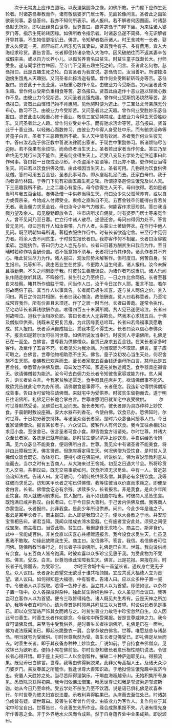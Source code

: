 <!-- { "loadSidebar": true } -->
　　次于无常鬼上应作白圆坛。以表涅槃圆净之像。如佛所教。于门屋下应作生死轮者。时诸苾刍奉教而作。诸有敬信婆罗门居士等。见画轮像问言。圣者此之画轮欲表何事。苾刍答曰。我亦不知何所表示。诸人报曰。若不解者何因图画。时诸苾刍默无所对。即以此缘具白世尊。世尊告曰。应差苾刍于门屋下坐。为来往诸人婆罗门等。指示生死轮转因缘。如佛所教令指示者。时诸苾刍遂不简择。令无识解者开导其事。不生物信更招讥丑。佛言。令知解者指示诸人。时王舍城有一长者。娶妻未久便诞一男。颜容端正人所乐见告其妻曰。贤首我今有子。多有费用。宜入大海经求珍货。妻告言善。长者即便持诸杂物入大海中。因风破舶往而不返其妻辛苦或假宗亲。或以自力长养小儿。以孤贫养育名曰贫生。时贫生童子既渐长大。付师受业。遂与同学往竹林园。至寺门下见画五趣生死之轮。问言。圣者此名何物。苾刍报曰。此是五趣生死之轮。白言圣者为我宣说。苾刍告曰。汝当善听。所谓捺洛迦傍生饿鬼人天趣别。又问圣者此捺洛迦有情。曾作何业受斯斩斫碎身等苦。苾刍报曰。贤首此于十恶业道。以极重心数作不息。由彼业力今受斯苦。又问圣者此傍生趣。曾作何业受斯负重相食等苦。苾刍报曰。贤首此由造作十恶业道以轻微心数作不息。由彼业力今受斯苦。又问圣者此饿鬼趣。曾作何业受斯饥渴烧然等苦。苾刍报曰。贤首此由悭惜己物不肯惠施。见他施时便为遮止。于三宝处父母亲族无分布心。数习不已。由彼业力今受斯苦。又问圣者此之天趣。曾作何业受胜妙乐苾刍报曰。贤首此由以殷重心修十善业。敬信三宝受持禁戒。由彼业力今得生天受胜妙乐。又问圣者此之人趣。曾作何业受处中乐。而有驰求活命等苦。苾刍报曰。贤首此于十善业道。以轻微心而数修习。由彼业力今得人身受处中乐。而有驰求活命等苦童子白言。圣者下三恶趣我所不欲。生人天中情有钦尚。圣者我作何业生彼天中。答曰汝若能于佛正教中善说法律而出家者。于现世中策励修习。断诸烦恼尽苦边际。若不获果有余烦恼。而命终者当生天上。圣者若出家者当作何业。答曰乃至命终无亏梵行曰我不能作。更有何业得生天上。若受八支及五学处为近住近事曰此作何事。答曰若一日夜或至尽形。不杀盗淫不妄语等。曰此亦不能。更作何业当得生天。问曰若以饮食供佛及僧。由此福因当生天上。圣者可用。几物得为饮食供佛及僧。答曰可用五百金钱。圣者此事可办。即从座起礼足而去。还家白母曰。我于向者诣竹林园。于寺门下见有彩画五趣生死之轮。所谓捺洛迦傍生饿鬼及以人天。下三恶趣我所不欲。上之二趣心有爱乐。母今欲得生人天不。母曰欲得。若如是者当可与我五百金钱。奉佛及僧一中供养当得生天。母曰汝少失父孤茕养育。或以自力或假宗亲。今始成人付师受业。束修之直尚自不充。五百金钱卒何能得白言若贫无者。我当佣力求觅金钱。母曰汝今少年气力微劣。何能客作求觅珍财。答曰我当戮力望及余人。母见殷勤即放令去。往市店所求自佣赁。时有婆罗门居士等来觅作人。曾不见问乃至日暮。伫立行中诸人散尽。遂便还舍。母问曰得佣力处不。答言曾无见问。母曰岂有作人如汝束带。凡作人者。头蒙尘土著破弊衣。在作行中他人见问。既至明朝如母所说。著粗衣服住作行中。时有长者欲造宅舍。来至行中觅佣力者。将余人去不问贫生。于时贫生报长者曰。我亦客作何不相雇。长者曰汝容貌柔软。岂能执作。答曰佣力之人岂先与价。长者曰日暮方酬贫生曰我且为作。至日晡时若称作功当酬价直。若不惬意物不须与。长者将归令其作务。诸余作者并不齐心。唯此贫生尽力为作。诸人报曰。观汝形势未解客作。但可度日。何苦自身。贫生报曰。兄等知不。我由恶业生在贫家。今更欺人当生何道。诸人报曰。汝今未解且事勤劳。不久之间懒剧于我。时彼贫生善能谈说。为诸作者巧说当机。诸人乐闻执作随走欲听其话。不暇徐行。贫生引之乃至终日。一日之作比余两倍。长者至暮自来检察。睹其所作倍胜于常。问当作人曰。汝于今日加作人耶。报言不加。若尔何故两倍于前。其当作人以事具告。长者闻已极生欢喜。遂与贫人两倍之价。贫入问曰。两日之价岂并相酬。长者曰我心愧汝。故倍酬直。贫人曰若称意者。乃至宅成常容我作。所有价直且未须还。作了之辰一时当付。长者曰善哉。遂常令执作。至宅功毕长者算钱欲酬作直。唯得四百五十未满所期。贫人见已遂便啼泣。长者曰何故啼泣。岂我于汝相欺负耶。答曰长者大人无容欺负。然我本心求钱五百。于佛及僧拟申供养。钱既未足更复苦身。为此因缘我悲啼耳。长者曰若缘福事我愿助成。贫人报曰。长者添满自成福业。乖我本愿不得生天。长者曰汝以信心奉佛众不。报言如是若尔汝可往问世尊。如佛所说汝当奉行。时彼贫人寻诣佛所。礼佛足已在一面坐。白佛言。世尊我为供佛僧众。自赁己身求五百金钱。在某长者家多时客作。及至作了五百不充。长者见欠为我添满。为当取耶为不取耶。佛言。童子应可取之。白佛言。世尊他物相助恐不生天。佛言。童子汝初发心当生天处。何况舍施不生天耶。奉佛教已欢喜而去。至长者家取五百金钱还诣母所白言。慈母此是五百金钱。幸愿营办供佛及僧。母曰汝岂不知。家道先贫触途阙乏。食手器具座褥皆无。欲请佛僧若为能济。汝今可去白佣力处长者令知彼舍宽容或能为作。贫人闻告。诣长者处白言。今我家贫触途匮乏。食手器具座席并无。欲请佛僧事不能济。敢欲凭告就此宅中为办所须。请佛僧食是事得不。长者便念。我造新宅得供佛僧斯成善事。告曰汝可留物往请佛僧。来就宅中为受供养。时彼贫生留物而去。遂于明日往诣佛所。礼佛足已长跪合掌白言。世尊唯愿明日就某宅中哀受微供。
　　尔时世尊默然受请。见佛受已礼足而去。报长者知时。彼长者即为具办种种上妙饮食。于晨朝时敷设座褥。安大水器布列香花。令使白佛。饮食已办。愿佛知时。尔时世尊。于日初分著衣持钵。与诸圣众诣长者家。是时六众苾刍问授事人曰。今日谁家请佛僧众。报言某长者子。六众议曰。彼客作人有何饮食。我今宜往余相识处求觅小食。至彼舍已。彼言圣者可食小食。即皆饱食方诣请处。尔时世尊。并诸大众至长者家。各洗足已就座而坐。是时贫生便以清净上妙饮食。手自供给悉令饱满。见六众苾刍不能美食。便诣佛所白言。世尊。我见众中有诸圣者不能美食。将非由此障我生天。佛言贤首。但施座褥定得生天。何况佛僧为受饮食。是时贫人见佛僧众饭食既讫。收钵器已。便持小席在佛前坐。听说妙法。佛为宣说示教利喜从座而去。当尔之时有五百商人。从大海来过王舍城。初至之日遇大节会。所将珍货无人交易。共相议曰。既无交易事欲如何。饮食所须无求觅处。中有一人。曾近苾刍谙知法式。告诸人曰。宜可散问。今朝何处供佛及僧。其家必有余残饮食。我等往彼而求觅之。访知某甲长者之宅已供佛僧。我等往彼当以价直而求赎之。即便至舍白言。长者。佛僧食讫必有余残。求赎多少。长者报言。非是我食。是此少年所设饮食。商人就彼同前求觅。贫人报曰。我不须钱直尔相惠。时彼商人悉皆恣食。既饱满已咸并称叹。白长者曰。仁于今日获大善利。于己舍内供佛及僧。我等商人亦蒙饱足。长者报曰。此非我食。是此少年所设供养。问曰。今此少年是谁之子。报云是某甲长者子。商主报曰。此人即是我知识之子。便以大叠敷之于地。并安珍宝普相告曰。诸君当知。我闻众缕成衣渧水盈器。仁有施者宜安此处。须臾之间便成宝聚。商主报曰。当受此物。贫生曰。我但施食无求物心。商主曰。斯非食价。此中一宝能成百供。非关食直以庆喜心共相赠遗报言。我今设食求觅生天。仁虽见惠我不敢取。勿缘此故障我生天。商主曰。汝信佛不。答言。我信。若信佛者可往问佛。随佛所教当奉行之。时长者子往诣佛所。礼佛足已白言。世尊。我向设供尚有余食。与五百商人皆令饱满。时彼欢喜以众多珍宝见惠于我。为受此物为不受耶。佛言。受取。白言。世尊勿缘此宝障我生天。佛言。此是花报。果报在后。时长者子礼佛而去。为受珍宝。
　　尔时王舍城中有一首望长者。遇疾身亡更无子息。众人议曰。长者身死首望交无欲觅于谁共相领摄。宜应共觅大福德人立为首望。诸人议曰。如何得知是大福德。中有智者。告诸人曰。应以众多种子置一瓷中。令彼诸人以手探取。若得一色种子者。当立其人以为首望。即便如议。以杂种子置一瓨中。众人各探咸得杂种。独此贫生得纯色种子。众人虽见而佥议曰。我等岂可立客作人以为首望。便令三取皆得纯色。诸人既见共生希有。云是天神之所加护。我等今者宜可同心。请为尊首是时郭邑共拜贫生以为首望。时设供长者见是事已。即以众宝璎珞严饰其女而娉与之。时贫生善业力故宅中珍宝忽然自生。众人因此号曰善生。时善生长者作如是念。今我宅中所受果报。皆是世尊威神之力。我今宜可请佛及僧。来至宅中受我供养。是时善生长者往诣佛所。礼佛足已在一面坐。佛为说法既闻法已。即起长跪整衣一肩。合掌恭敬白佛言。世尊。唯愿慈悲与诸苾刍。明当就宅为受微供。尔时世尊默然为受。善生长者见佛受已。即礼佛足从坐而去。时善生长者。即于其夜备办种种上妙饮食。广说如前。手自持食奉佛僧众。见收钵已为欲听法。便持小席在佛前坐。尔时世尊知彼长者意乐根性随机说法。令彼长者心得开悟。即于座上夫妇二人以金刚智杵。摧破二十种萨迦耶见山。得预流果。既见谛已白佛言。世尊。我等由佛得解脱果。此非父母高祖人王。及诸天众沙门婆罗门。亲友眷属之所能作。我逢世尊大善知识故。于地狱傍生饿鬼趣中拔济令出。安置人天胜妙之处。当尽苦际得涅槃乐。干竭血海超越骨山。无始积集所有身见。悉皆除灭获得初果。我今归依佛法僧宝。唯愿世尊证知我是邬波索迦邬波斯迦。始从今日乃至命终。受五学处不杀生乃至不饮酒。说是语已俱礼佛足欢喜奉行。尔时世尊为彼夫妇宣说法要。示教利喜得胜果已。从座而去至住处已。时诸苾刍咸皆有疑。请世尊曰。彼善生长者曾作何业。由彼业力为客作人。复作何业于其宅中珍宝自出。世尊告曰。今此善生先所作业。缘合成熟果报不失。凡诸有情先身所作善恶之业。非于外界地水火风而令成熟。然于自身蕴界处中业果成熟。即说颂曰。
